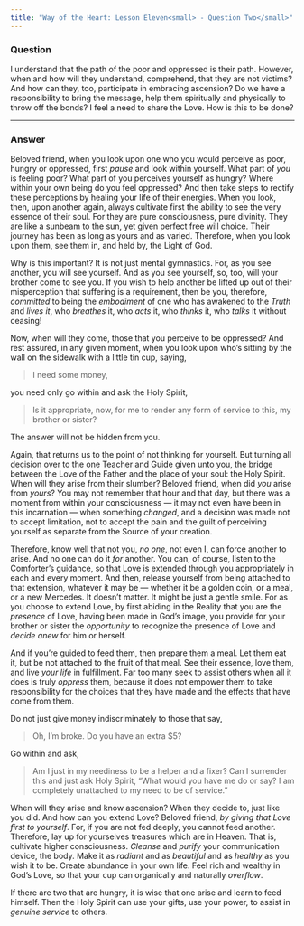 ```yaml
---
title: "Way of the Heart: Lesson Eleven<small> - Question Two</small>"
---
```


### Question

I understand that the path of the poor and oppressed is their
path. However, when and how will they understand, comprehend, that they
are not victims? And how can they, too, participate in embracing
ascension? Do we have a responsibility to bring the message, help them
spiritually and physically to throw off the bonds? I feel a need to
share the Love. How is this to be done?

---

### Answer

Beloved friend, when you look upon one who you would perceive as
poor, hungry or oppressed, first *pause* and look within yourself. What
part of *you* is feeling poor? What part of you perceives yourself as
hungry? Where within your own being do you feel oppressed? And then take
steps to rectify these perceptions by healing your life of their
energies. When you look, then, upon another again, always cultivate
first the ability to see the very essence of their soul. For they are
pure consciousness, pure divinity. They are like a sunbeam to the sun,
yet given perfect free will choice. Their journey has been as long as
yours and as varied. Therefore, when you look upon them, see them in,
and held by, the Light of God.

Why is this important? It is not just mental gymnastics. For, as you see
another, you will see yourself. And as you see yourself, so, too, will
your brother come to see you. If you wish to help another be lifted up
out of their misperception that suffering is a requirement, then be you,
therefore, *committed* to being the *embodiment* of one who has awakened to
the *Truth* and *lives it*, who *breathes* it, who *acts* it, who *thinks* it, who
*talks* it without ceasing!

Now, when will they come, those that you perceive to be oppressed? And
rest assured, in any given moment, when you look upon who’s sitting by
the wall on the sidewalk with a little tin cup, saying,

> I need some money,

you need only go within and ask the Holy Spirit,

> Is it appropriate, now, for me to render any form of service to this, my
> brother or sister?

The answer will not be hidden from you.

Again, that returns us to the point of not thinking for yourself. But
turning all decision over to the one Teacher and Guide given unto you,
the bridge between the Love of the Father and the place of your soul:
the Holy Spirit. When will they arise from their slumber? Beloved
friend, when did *you* arise from *yours*? You may not remember that hour
and that day, but there was a moment from within your consciousness — it
may not even have been in this incarnation — when something *changed*, and
a decision was made not to accept limitation, not to accept the pain and
the guilt of perceiving yourself as separate from the Source of your
creation.

Therefore, know well that not you, *no one*, not even I, can force another
to arise. And no one can do it *for* another. You can, of course, listen
to the Comforter’s guidance, so that Love is extended through you
appropriately in each and every moment. And then, release yourself from
being attached to that extension, whatever it may be — whether it be a
golden coin, or a meal, or a new Mercedes. It doesn’t matter. It might
be just a gentle smile. For as you choose to extend Love, by first
abiding in the Reality that you are the *presence* of Love, having been
made in God’s image, you provide for your brother or sister the
*opportunity* to recognize the presence of Love and *decide anew* for him or
herself.

And if you’re guided to feed them, then prepare them a meal. Let them
eat it, but be not attached to the fruit of that meal. See their
essence, love them, and live *your life* in fulfillment. Far too many seek
to assist others when all it does is truly *oppress* them, because it does
not empower them to take responsibility for the choices that they have
made and the effects that have come from them.

Do not just give money indiscriminately to those that say,

> Oh, I’m broke. Do you have an extra $5?

Go within and ask,

> Am I just in my neediness to be a helper and a fixer? Can I surrender
> this and just ask Holy Spirit, “What would you have me do or say? I am
> completely unattached to my need to be of service.”

When will they arise and know ascension? When they decide to, just like
you did. And how can you extend Love? Beloved friend, *by giving that
Love first to yourself*. For, if you are not fed deeply, you cannot feed
another. Therefore, lay up for yourselves treasures which are in Heaven.
That is, cultivate higher consciousness. *Cleanse* and *purify* your
communication device, the body. Make it as *radiant* and as *beautiful* and
as *healthy* as you wish it to be. Create abundance in your own life. Feel
rich and wealthy in God’s Love, so that your cup can organically and
naturally *overflow*.

If there are two that are hungry, it is wise that one arise and learn to
feed himself. Then the Holy Spirit can use your gifts, use your power,
to assist in *genuine service* to others.


